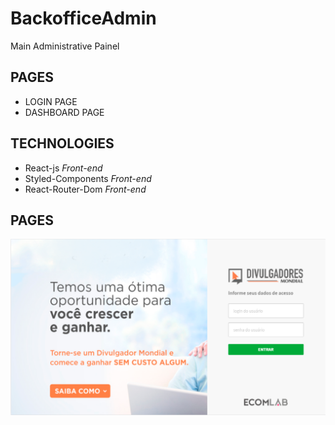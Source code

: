 # BackofficeAdmin

Main Administrative Painel

## PAGES

- LOGIN PAGE
- DASHBOARD PAGE

## TECHNOLOGIES

- React-js _Front-end_
- Styled-Components _Front-end_
- React-Router-Dom _Front-end_

## PAGES

![alt](https://raw.githubusercontent.com/NicolasCoelho/BackofficeAdmin/master/src/Assets/Page_Login_Idea.png?token=AIOFMUY6FJR5HHKA4QPVR7C7NTKWC)
